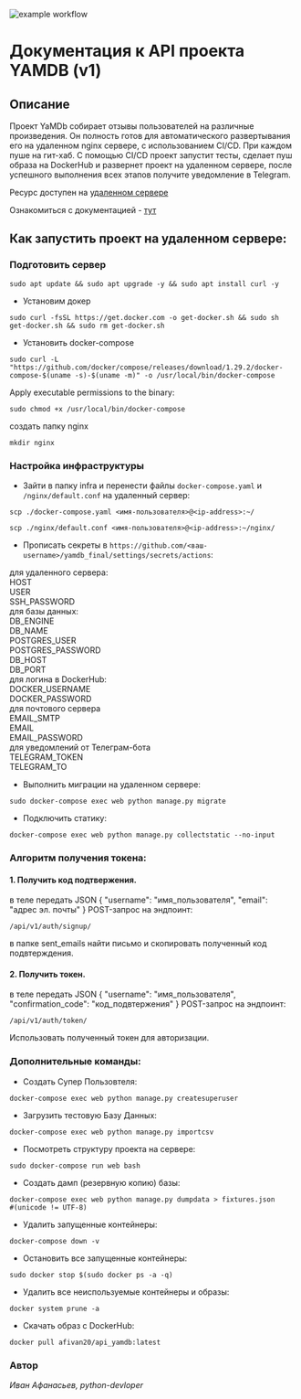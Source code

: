 ![example workflow](https://github.com/afivan20/yamdb_final/actions/workflows/yamdb_workflow.yml/badge.svg)
# Документация к API проекта YAMDB (v1)

## Описание
Проект YaMDb собирает отзывы пользователей на различные произведения. 
Он полность готов для автоматического развертывания его на удаленном nginx сервере, с использованием CI/CD.
При каждом пуше на гит-хаб. С помощью CI/CD проект запустит тесты, сделает пуш образа на DockerHub и развернет проект на удаленном сервере, после успешного выполнения всех этапов получите уведомление в Telegram.

Ресурс доступен на [удаленном сервере](http://62.113.105.71/admin)

Ознакомиться с документацией - 
[тут](http://62.113.105.71/redoc/)

## Как запустить проект на удаленном сервере:
### Подготовить сервер ###
```
sudo apt update && sudo apt upgrade -y && sudo apt install curl -y
```
- Установим докер
```
sudo curl -fsSL https://get.docker.com -o get-docker.sh && sudo sh get-docker.sh && sudo rm get-docker.sh
```
- Установить docker-compose
```
sudo curl -L "https://github.com/docker/compose/releases/download/1.29.2/docker-compose-$(uname -s)-$(uname -m)" -o /usr/local/bin/docker-compose
```
Apply executable permissions to the binary:
```
sudo chmod +x /usr/local/bin/docker-compose
```
создать папку nginx
```
mkdir nginx
```
### Настройка инфраструктуры
- Зайти в папку infra и перенести файлы `docker-compose.yaml` и `/nginx/default.conf` на удаленный сервер:
```
scp ./docker-compose.yaml <имя-пользователя>@<ip-address>:~/
```
```
scp ./nginx/default.conf <имя-пользователя>@<ip-address>:~/nginx/
```
- Прописать секреты в `https://github.com/<ваш-username>/yamdb_final/settings/secrets/actions`:
<dl>
<dt>для удаленного сервера:</dt>
HOST<br>
USER<br>
SSH_PASSWORD<br>

<dt>для базы данных:</dt>
DB_ENGINE<br>
DB_NAME<br>
POSTGRES_USER<br>
POSTGRES_PASSWORD<br>
DB_HOST<br>
DB_PORT<br>

<dt>для логина в DockerHub:</dt>
DOCKER_USERNAME<br>
DOCKER_PASSWORD<br>

<dt>для почтового сервера</dt>
EMAIL_SMTP<br>
EMAIL<br>
EMAIL_PASSWORD<br>

<dt>для уведомлений от Телеграм-бота</dt>
TELEGRAM_TOKEN<br>
TELEGRAM_TO
</dl>

- Выполнить миграции на удаленном сервере:
```
sudo docker-compose exec web python manage.py migrate
```
- Подключить статику:
```
docker-compose exec web python manage.py collectstatic --no-input
```

### Алгоритм получения токена:
#### 1. Получить код подтвержения.
в теле передать JSON
{
  "username": "имя_пользователя",
  "email": "адрес эл. почты"
}
POST-запрос на эндпоинт:
```
/api/v1/auth/signup/
```


в папке sent_emails найти письмо и скопировать полученный код подвтерждения.

#### 2. Получить токен.
в теле передать JSON
{
  "username": "имя_пользователя",
  "confirmation_code": "код_подвтержения"
}
POST-запрос на эндпоинт:
```
/api/v1/auth/token/
```
Использовать полученный токен для авторизации.

### Дополнительные команды:
- Создать Супер Пользовтеля:
```
docker-compose exec web python manage.py createsuperuser
```
- Загрузить тестовую Базу Данных:
```
docker-compose exec web python manage.py importcsv
```
- Посмотреть структуру проекта на сервере:
```
sudo docker-compose run web bash
```
- Создать дамп (резервную копию) базы:
```
docker-compose exec web python manage.py dumpdata > fixtures.json
#(unicode != UTF-8)
```
- Удалить запущенные контейнеры:
```
docker-compose down -v
```
- Остановить все запущенные контейнеры:
```
sudo docker stop $(sudo docker ps -a -q)
```
- Удалить все неиспользуемые контейнеры и образы:
```
docker system prune -a
```
- Скачать образ с DockerHub:
```
docker pull afivan20/api_yamdb:latest
```

### Автор
_Иван Афанасьев, python-devloper_